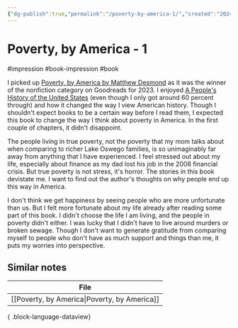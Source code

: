 ```yaml
---
{"dg-publish":true,"permalink":"/poverty-by-america-1/","created":"2024-01-05T22:20:23.000+09:00","updated":"2024-01-05T22:28:09.000+09:00"}
---
```


# Poverty, by America - 1

#impression #book-impression #book 

I picked up [Poverty, by America by Matthew Desmond](https://www.goodreads.com/en/book/show/61358638) as it was the winner of the nonfiction category on Goodreads for 2023. I enjoyed [A People's History of the United States](https://en.wikipedia.org/wiki/A_People%27s_History_of_the_United_States) (even though I only got around 60 percent through) and how it changed the way I view American history. Though I shouldn't expect books to be a certain way before I read them, I expected this book to change the way I think about poverty in America. In the first couple of chapters, it didn't disappoint.

The people living in true poverty, not the poverty that my mom talks about when comparing to richer Lake Oswego families, is so unimaginably far away from anything that I have experienced. I feel stressed out about my life, especially about finance as my dad lost his job in the 2008 financial crisis. But true poverty is not stress, it's horror. The stories in this book devistate me. I want to find out the author's thoughts on why people end up this way in America.

I don't think we get happiness by seeing people who are more unfortunate than us. But I felt more fortunate about my life already after reading some part of this book. I didn't choose the life I am living, and the people in poverty didn't either. I was lucky that I didn't have to live around murders or broken sewage. Though I don't want to generate gratitude from comparing myself to people who don't have as much support and things than me, it puts my worries into perspective.

## Similar notes

| File                                            |
| ----------------------------------------------- |
| [[Poverty, by America\|Poverty, by America]] |

{ .block-language-dataview}
